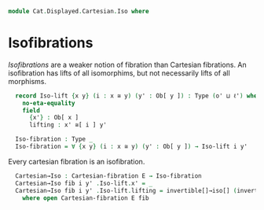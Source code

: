 
<!--
```agda
open import Cat.Prelude
open import Cat.Displayed.Base
open import Cat.Displayed.Cartesian

import Cat.Reasoning as CR
import Cat.Displayed.Reasoning as DR
import Cat.Displayed.Morphism as DM
```
-->

```agda 
module Cat.Displayed.Cartesian.Iso where
```

# Isofibrations

*Isofibrations* are a weaker notion of fibration than Cartesian fibrations.
An isofibration has lifts of all isomorphims, but not necessarily lifts of all morphisms.

<!--
```agda 
module _ {o ℓ o' ℓ'} {B : Precategory o ℓ} (E : Displayed B o' ℓ') where

  open CR B
  open DR E
  open DM E
```
-->

```agda
  record Iso-lift {x y} (i : x ≅ y) (y' : Ob[ y ]) : Type (o' ⊔ ℓ') where
    no-eta-equality
    field
      {x'} : Ob[ x ]
      lifting : x' ≅[ i ] y'

  Iso-fibration : Type _
  Iso-fibration = ∀ {x y} (i : x ≅ y) (y' : Ob[ y ]) → Iso-lift i y'
```

<!--
```agda
  module Iso-fibration (fib : Iso-fibration) where
    module _ {x y} (i : x ≅ y) (y' : Ob[ y ]) where
      open Iso-lift (fib i y')
        using ()
        renaming (x' to _^*_; lifting to π*)
        public
```
-->

Every cartesian fibration is an isofibration.

```agda
  Cartesian→Iso : Cartesian-fibration E → Iso-fibration
  Cartesian→Iso fib i y' .Iso-lift.x' = _
  Cartesian→Iso fib i y' .Iso-lift.lifting = invertible[]→iso[] (invertible+cartesian→invertible E (π* (i .to) y') π*.cartesian) 
    where open Cartesian-fibration E fib
```